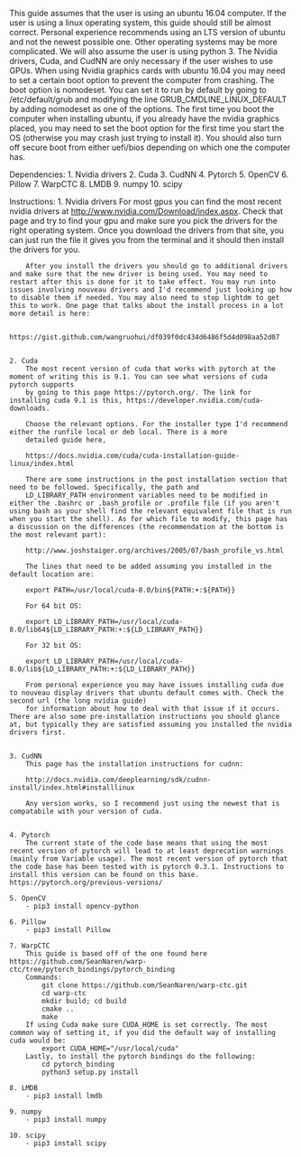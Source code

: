 This guide assumes that the user  is using an ubuntu 16.04 computer. If the user is using a linux operating system, this guide should still be almost correct. Personal experience recommends using an LTS version of ubuntu and not the newest possible one. Other operating systems may be more complicated. We will also assume the user is using python 3. The Nvidia drivers, Cuda, and CudNN are only necessary if the user wishes to use GPUs. When using Nvidia graphics cards with ubuntu 16.04 you may need to set a certain boot option to prevent the computer from crashing. The boot option is nomodeset. You can set it to run by default by going to /etc/default/grub and modifying the line GRUB_CMDLINE_LINUX_DEFAULT by adding nomodeset as one of the options. The first time you boot the computer when installing ubuntu, if you already have the nvidia graphics placed, you may need to set the boot option for the first time you start the OS (otherwise you may crash just trying to install it). You should also turn off secure boot from either uefi/bios depending on which one the computer has.

Dependencies:
	1. Nvidia drivers
	2. Cuda
	3. CudNN
	4. Pytorch
	5. OpenCV
	6. Pillow
	7. WarpCTC
	8. LMDB
	9. numpy
	10. scipy

Instructions:
	1. Nvidia drivers
		For most gpus you can find the most recent nvidia drivers at http://www.nvidia.com/Download/index.aspx. Check that page and try to find your gpu and make sure you pick the drivers for the right operating system. Once you download the drivers from that site, you can just run the file it gives you from the terminal and it should then install the drivers for you.

		After you install the drivers you should go to additional drivers and make sure that the new driver is being used. You may need to restart after this is done for it to take effect. You may run into issues involving nouveau drivers and I'd recommend just looking up how to disable them if needed. You may also need to stop lightdm to get this to work. One page that talks about the install process in a lot more detail is here:

		https://gist.github.com/wangruohui/df039f0dc434d6486f5d4d098aa52d07


	2. Cuda
		The most recent version of cuda that works with pytorch at the moment of writing this is 9.1. You can see what versions of cuda pytorch supports
        by going to this page https://pytorch.org/. The link for installing cuda 9.1 is this, https://developer.nvidia.com/cuda-downloads.

		Choose the relevant options. For the installer type I'd recommend either the runfile local or deb local. There is a more
		detailed guide here,

		https://docs.nvidia.com/cuda/cuda-installation-guide-linux/index.html

		There are some instructions in the post installation section that need to be followed. Specifically, the path and
		LD_LIBRARY_PATH environment variables need to be modified in either the .bashrc or .bash_profile or .profile file (if you aren't using bash as your shell find the relevant equivalent file that is run when you start the shell). As for which file to modify, this page has a discussion on the differences (the recommendation at the bottom is the most relevant part):

		http://www.joshstaiger.org/archives/2005/07/bash_profile_vs.html

		The lines that need to be added assuming you installed in the default location are:

		export PATH=/usr/local/cuda-8.0/bin${PATH:+:${PATH}}

		For 64 bit OS:

		export LD_LIBRARY_PATH=/usr/local/cuda-8.0/lib64${LD_LIBRARY_PATH:+:${LD_LIBRARY_PATH}}

		For 32 bit OS:

		export LD_LIBRARY_PATH=/usr/local/cuda-8.0/lib${LD_LIBRARY_PATH:+:${LD_LIBRARY_PATH}}

		From personal experience you may have issues installing cuda due to nouveau display drivers that ubuntu default comes with. Check the second url (the long nvidia guide)
		for information about how to deal with that issue if it occurs. There are also some pre-installation instructions you should glance at, but typically they are satisfied assuming you installed the nvidia drivers first.


	3. CudNN
		This page has the installation instructions for cudnn:

		http://docs.nvidia.com/deeplearning/sdk/cudnn-install/index.html#installlinux

		Any version works, so I recommend just using the newest that is compatabile with your version of cuda.


	4. Pytorch
		The current state of the code base means that using the most recent version of pytorch will lead to at least deprecation warnings (mainly from Variable usage). The most recent version of pytorch that the code base has been tested with is pytorch 0.3.1. Instructions to install this version can be found on this base. https://pytorch.org/previous-versions/

	5. OpenCV
		- pip3 install opencv-python

	6. Pillow
		- pip3 install Pillow

	7. WarpCTC
		This guide is based off of the one found here https://github.com/SeanNaren/warp-ctc/tree/pytorch_bindings/pytorch_binding
		Commands:
			git clone https://github.com/SeanNaren/warp-ctc.git
			cd warp-ctc
			mkdir build; cd build
			cmake ..
			make
		If using Cuda make sure CUDA_HOME is set correctly. The most common way of setting it, if you did the default way of installing cuda would be:
			export CUDA_HOME="/usr/local/cuda"
		Lastly, to install the pytorch bindings do the following:
			cd pytorch_binding
			python3 setup.py install

	8. LMDB
		- pip3 install lmdb

	9. numpy
		- pip3 install numpy

	10. scipy
		- pip3 install scipy
